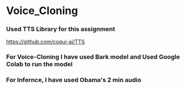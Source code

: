 # Voice_Cloning

### Used TTS Library for this assignment
https://github.com/coqui-ai/TTS

### For Voice-Cloning I have used Bark model and Used Google Colab to run the model 

### For Infernce, I have used Obama's 2 min audio
